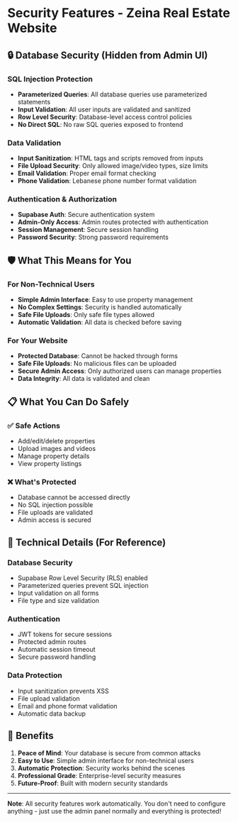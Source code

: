 # Security Features - Zeina Real Estate Website

## 🔒 Database Security (Hidden from Admin UI)

### SQL Injection Protection
- **Parameterized Queries**: All database queries use parameterized statements
- **Input Validation**: All user inputs are validated and sanitized
- **Row Level Security**: Database-level access control policies
- **No Direct SQL**: No raw SQL queries exposed to frontend

### Data Validation
- **Input Sanitization**: HTML tags and scripts removed from inputs
- **File Upload Security**: Only allowed image/video types, size limits
- **Email Validation**: Proper email format checking
- **Phone Validation**: Lebanese phone number format validation

### Authentication & Authorization
- **Supabase Auth**: Secure authentication system
- **Admin-Only Access**: Admin routes protected with authentication
- **Session Management**: Secure session handling
- **Password Security**: Strong password requirements

## 🛡️ What This Means for You

### For Non-Technical Users
- **Simple Admin Interface**: Easy to use property management
- **No Complex Settings**: Security is handled automatically
- **Safe File Uploads**: Only safe file types allowed
- **Automatic Validation**: All data is checked before saving

### For Your Website
- **Protected Database**: Cannot be hacked through forms
- **Safe File Uploads**: No malicious files can be uploaded
- **Secure Admin Access**: Only authorized users can manage properties
- **Data Integrity**: All data is validated and clean

## 📋 What You Can Do Safely

### ✅ Safe Actions
- Add/edit/delete properties
- Upload images and videos
- Manage property details
- View property listings

### ❌ What's Protected
- Database cannot be accessed directly
- No SQL injection possible
- File uploads are validated
- Admin access is secured

## 🔧 Technical Details (For Reference)

### Database Security
- Supabase Row Level Security (RLS) enabled
- Parameterized queries prevent SQL injection
- Input validation on all forms
- File type and size validation

### Authentication
- JWT tokens for secure sessions
- Protected admin routes
- Automatic session timeout
- Secure password handling

### Data Protection
- Input sanitization prevents XSS
- File upload validation
- Email and phone format validation
- Automatic data backup

## 🚀 Benefits

1. **Peace of Mind**: Your database is secure from common attacks
2. **Easy to Use**: Simple admin interface for non-technical users
3. **Automatic Protection**: Security works behind the scenes
4. **Professional Grade**: Enterprise-level security measures
5. **Future-Proof**: Built with modern security standards

---

**Note**: All security features work automatically. You don't need to configure anything - just use the admin panel normally and everything is protected!
